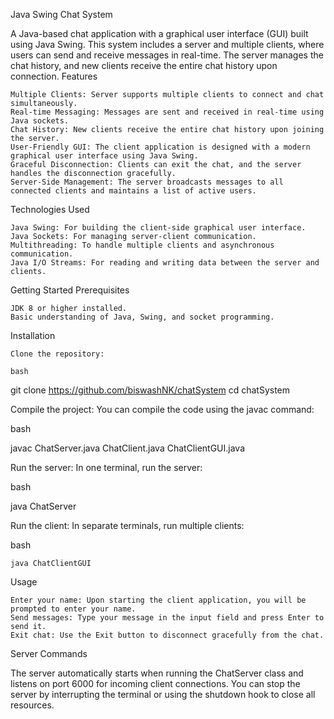 Java Swing Chat System

A Java-based chat application with a graphical user interface (GUI) built using Java Swing. This system includes a server and multiple clients, where users can send and receive messages in real-time. The server manages the chat history, and new clients receive the entire chat history upon connection.
Features

    Multiple Clients: Server supports multiple clients to connect and chat simultaneously.
    Real-time Messaging: Messages are sent and received in real-time using Java sockets.
    Chat History: New clients receive the entire chat history upon joining the server.
    User-Friendly GUI: The client application is designed with a modern graphical user interface using Java Swing.
    Graceful Disconnection: Clients can exit the chat, and the server handles the disconnection gracefully.
    Server-Side Management: The server broadcasts messages to all connected clients and maintains a list of active users.

Technologies Used

    Java Swing: For building the client-side graphical user interface.
    Java Sockets: For managing server-client communication.
    Multithreading: To handle multiple clients and asynchronous communication.
    Java I/O Streams: For reading and writing data between the server and clients.

Getting Started
Prerequisites

    JDK 8 or higher installed.
    Basic understanding of Java, Swing, and socket programming.

Installation

    Clone the repository:

    bash

git clone https://github.com/biswashNK/chatSystem
cd chatSystem

Compile the project: You can compile the code using the javac command:

bash

javac ChatServer.java ChatClient.java ChatClientGUI.java

Run the server: In one terminal, run the server:

bash

java ChatServer

Run the client: In separate terminals, run multiple clients:

bash

    java ChatClientGUI

Usage

    Enter your name: Upon starting the client application, you will be prompted to enter your name.
    Send messages: Type your message in the input field and press Enter to send it.
    Exit chat: Use the Exit button to disconnect gracefully from the chat.

Server Commands

The server automatically starts when running the ChatServer class and listens on port 6000 for incoming client connections. You can stop the server by interrupting the terminal or using the shutdown hook to close all resources.
